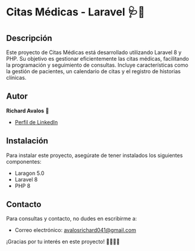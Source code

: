 # Citas Médicas - Laravel 🩺📅

## Descripción 

Este proyecto de Citas Médicas está desarrollado utilizando Laravel 8 y PHP. Su objetivo es gestionar eficientemente las citas médicas, facilitando la programación y seguimiento de consultas. Incluye características como la gestión de pacientes, un calendario de citas y el registro de historias clínicas.

## Autor
**Richard Avalos** 🚀
- [Perfil de LinkedIn]([www.linkedin.com/in/richard-avalos-0497822ab](https://linkedin.com/in/richard-avalos-0497822ab))


## Instalación
Para instalar este proyecto, asegúrate de tener instalados los siguientes componentes:
- Laragon 5.0
- Laravel 8
- PHP 8

## Contacto
Para consultas y contacto, no dudes en escribirme a:
- Correo electrónico: [avalosrichard041@gmail.com](mailto:avalosrichard041@gmail.com)

¡Gracias por tu interés en este proyecto! 👨‍⚕️👩‍⚕️


